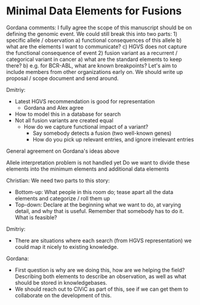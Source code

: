 # Minimal Data Elements for Fusions

Gordana comments:
  I fully agree the scope of this manuscript should be on defining
  the genomic event.
  We could still break this into two parts:
    1) specific allele / observation
      a) functional consequences of this allele
      b) what are the elements I want to communicate?
      c) HGVS does not capture the functional consequence of event
    2) fusion variant as a recurrent / categorical variant in cancer
      a) what are the standard elements to keep there?
      b) e.g. for BCR-ABL, what are known breakpoints?
  Let's aim to include members from other organizations early on.
  We should write up proposal / scope document and send around.
  
Dmitriy:
  - Latest HGVS recommendation is good for representation
    - Gordana and Alex agree
  - How to model this in a database for search
  - Not all fusion variants are created equal
    - How do we capture functional impact of a variant?
      - Say somebody detects a fusion (two well-known genes)
      - How do you pick up relevant entries, and ignore irrelevant entries

General agreement on Gordana's ideas above

Allele interpretation problem is not handled yet
Do we want to divide these elements into the minimum elements and
additional data elements

Christian:
We need two parts to this story:
  - Bottom-up: What people in this room do; tease apart all the data
    elements and categorize / roll them up
  - Top-down:  Declare at the beginning what we want to do, at varying
    detail, and why that is useful. Remember that somebody has to do it. 
    What is feasible?

Dmitriy:
  - There are situations where each search (from HGVS representation) we
    could map it nicely to existing knowledge.

Gordana:
  - First question is why are we doing this, how are we helping the
    field? Describing both elements to describe an observation, as well 
    as what should be stored in knowledgebases.
  - We should reach out to CIViC as part of this, see if we can get them
    to collaborate on the development of this.